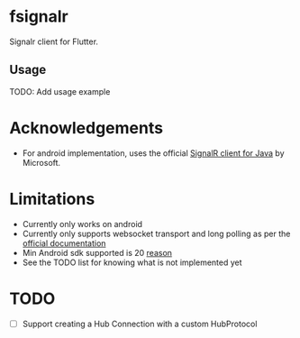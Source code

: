 # fsignalr

Signalr client for Flutter.

## Usage

TODO: Add usage example

# Acknowledgements

- For android implementation, uses the
  official [SignalR client for Java](https://github.com/dotnet/aspnetcore/tree/main/src/SignalR/clients/java/signalr)
  by Microsoft.

# Limitations

- Currently only works on android
- Currently only supports websocket transport and long polling as per
  the [official documentation](https://learn.microsoft.com/en-us/aspnet/core/signalr/java-client?view=aspnetcore-8.0#known-limitations)
- Min Android sdk supported is
  20 [reason](https://learn.microsoft.com/en-us/aspnet/core/signalr/java-client?view=aspnetcore-8.0#android-development-notes)
- See the TODO list for knowing what is not implemented yet

# TODO

- [ ] Support creating a Hub Connection with a custom HubProtocol
